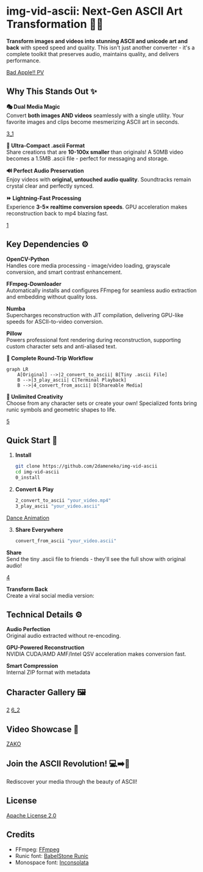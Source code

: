 # img-vid-ascii: Next-Gen ASCII Art Transformation 🔄🎨

**Transform images and videos into stunning ASCII and unicode art and back** with speed speed and quality. This isn't just another converter - it's a complete toolkit that preserves audio, maintains quality, and delivers performance.

[Bad Apple!! PV](https://github.com/2dameneko/img-vid-ascii/blob/main/samples/video/Bad_Apple_PV_demo.ascii_demo.mp4)  

## Why This Stands Out ✨

**🎭 Dual Media Magic**  
Convert **both images AND videos** seamlessly with a single utility. Your favorite images and clips become mesmerizing ASCII art in seconds.

[3_1](https://github.com/2dameneko/img-vid-ascii/blob/main/samples/images/3_shades.ascii.jpg)

**💾 Ultra-Compact .ascii Format**  
Share creations that are **10-100x smaller** than originals! A 50MB video becomes a 1.5MB .ascii file - perfect for messaging and storage.

**🔊 Perfect Audio Preservation**  
Enjoy videos with **original, untouched audio quality**. Soundtracks remain crystal clear and perfectly synced.

**⏩ Lightning-Fast Processing**  
Experience **3-5× realtime conversion speeds**. GPU acceleration makes reconstruction back to mp4 blazing fast.

[1](https://github.com/2dameneko/img-vid-ascii/blob/main/samples/images/1_blocks.ascii.jpg)

## Key Dependencies ⚙️

**OpenCV-Python**  
Handles core media processing - image/video loading, grayscale conversion, and smart contrast enhancement.

**FFmpeg-Downloader**  
Automatically installs and configures FFmpeg for seamless audio extraction and embedding without quality loss.

**Numba**  
Supercharges reconstruction with JIT compilation, delivering GPU-like speeds for ASCII-to-video conversion.

**Pillow**  
Powers professional font rendering during reconstruction, supporting custom character sets and anti-aliased text.

**🔄 Complete Round-Trip Workflow**  
```mermaid
graph LR
    A[Original] -->|2_convert_to_ascii| B[Tiny .ascii File]
    B -->|3_play_ascii| C[Terminal Playback]
    B -->|4_convert_from_ascii| D[Shareable Media]
```

**🎨 Unlimited Creativity**  
Choose from any character sets or create your own! Specialized fonts bring runic symbols and geometric shapes to life.

[5](https://github.com/2dameneko/img-vid-ascii/blob/main/samples/images/5_blocks.ascii.jpg)

## Quick Start 🚀

1. **Install**  
   ```bash
   git clone https://github.com/2dameneko/img-vid-ascii
   cd img-vid-ascii
   0_install
   ```

2. **Convert & Play**  
   ```bash
   2_convert_to_ascii "your_video.mp4"
   3_play_ascii "your_video.ascii"
   ```

[Dance Animation](https://github.com/2dameneko/img-vid-ascii/blob/main/samples/video/dance_mixer_standard.ascii_demo.mp4)  

3. **Share Everywhere**  
   ```bash
   convert_from_ascii "your_video.ascii"
   ```

**Share**  
Send the tiny .ascii file to friends - they'll see the full show with original audio!

[4](https://github.com/2dameneko/img-vid-ascii/blob/main/samples/images/4_blocks.ascii.jpg)

**Transform Back**  
Create a viral social media version:

## Technical Details ⚙️

**Audio Perfection**  
Original audio extracted without re-encoding.

**GPU-Powered Reconstruction**  
NVIDIA CUDA/AMD AMF/Intel QSV acceleration makes conversion fast.

**Smart Compression**  
Internal ZIP format with metadata

## Character Gallery 🖼️
[2](https://github.com/2dameneko/img-vid-ascii/blob/main/samples/images/2_standard.ascii.jpg)
[6_2](https://github.com/2dameneko/img-vid-ascii/blob/main/samples/images/6_standard.ascii.jpg)

## Video Showcase 🎥
[ZAKO](https://github.com/2dameneko/img-vid-ascii/blob/main/samples/video/ZAKO_blocks.ascii_demo.mp4)  

## Join the ASCII Revolution! 💻➡️🎨
Rediscover your media through the beauty of ASCII!

## License
[Apache License 2.0](https://www.apache.org/licenses/LICENSE-2.0)

## Credits
* FFmpeg: [FFmpeg](https://ffmpeg.org/)
* Runic font: [BabelStone Runic](https://www.babelstone.co.uk/Fonts/Runic.html)
* Monospace font: [Inconsolata](https://github.com/googlefonts/Inconsolata)